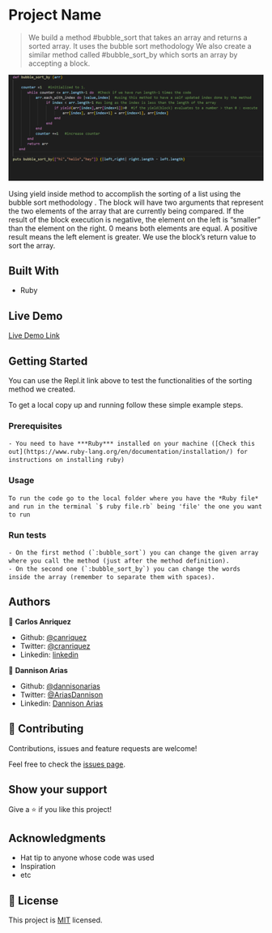 # Project Name

> We build a method #bubble_sort that takes an array and returns a sorted array. It uses the bubble sort methodology
  We also create a similar method called #bubble_sort_by which sorts an array by accepting a block. 

![screenshot](./app_screenshot.png)

Using yield inside method to accomplish the sorting of a list using the bubble sort methodology . The block will have two arguments that represent the two elements of the array that are currently being compared. If the result of the block execution is negative, the element on the left is “smaller” than the element on the right. 0 means both elements are equal. A positive result means the left element is greater. We use the block’s return value to sort the array. 

## Built With

- Ruby

## Live Demo

[Live Demo Link](https://repl.it/@DannisonArias/bubblesort)


## Getting Started

You can use the Repl.it link above to test the functionalities of the sorting method we created. 


To get a local copy up and running follow these simple example steps.

### Prerequisites
    - You need to have ***Ruby*** installed on your machine ([Check this out](https://www.ruby-lang.org/en/documentation/installation/) for instructions on installing ruby)

### Usage
    To run the code go to the local folder where you have the *Ruby file* and run in the terminal `$ ruby file.rb` being 'file' the one you want to run

### Run tests
    - On the first method (`:bubble_sort`) you can change the given array where you call the method (just after the method definition).
    - On the second one (`:bubble_sort_by`) you can change the words inside the array (remember to separate them with spaces).



## Authors

👤 **Carlos Anriquez**

- Github: [@canriquez](https://github.com/canriquez)
- Twitter: [@cranriquez](https://twitter.com/cranriquez)
- Linkedin: [linkedin](https://www.linkedin.com/in/carlosanriquez/)

👤 **Dannison Arias**

- Github: [@dannisonarias](https://github.com/dannisonarias)
- Twitter: [@AriasDannison](https://twitter.com/AriasDannison)
- Linkedin: [Dannison Arias](https://www.linkedin.com/in/dannison-arias-777919190/)

## 🤝 Contributing

Contributions, issues and feature requests are welcome!

Feel free to check the [issues page](issues/).

## Show your support

Give a ⭐️ if you like this project!

## Acknowledgments

- Hat tip to anyone whose code was used
- Inspiration
- etc

## 📝 License

This project is [MIT](lic.url) licensed.
